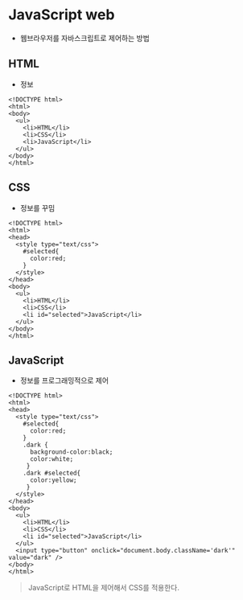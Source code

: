 # JavaScript web
- 웹브라우저를 자바스크립트로 제어하는 방법


## HTML
- 정보
```
<!DOCTYPE html>
<html>
<body>
  <ul>
    <li>HTML</li>
    <li>CSS</li>
    <li>JavaScript</li>
  </ul>
</body>
</html>
```


## CSS
- 정보를 꾸밈
```
<!DOCTYPE html>
<html>
<head>
  <style type="text/css">
    #selected{
      color:red;
    }
  </style>
</head>
<body>
  <ul>
    <li>HTML</li>
    <li>CSS</li>
    <li id="selected">JavaScript</li>
  </ul>
</body>
</html>
```

## JavaScript
- 정보를 프로그래밍적으로 제어
```
<!DOCTYPE html>
<html>
<head>
  <style type="text/css">
    #selected{
      color:red;
    }
    .dark {
      background-color:black;
      color:white;
     }
    .dark #selected{
      color:yellow;
     }
  </style>
</head>
<body>
  <ul>
    <li>HTML</li>
    <li>CSS</li>
    <li id="selected">JavaScript</li>
  </ul>
  <input type="button" onclick="document.body.className='dark'" value="dark" />
</body>
</html>
```
> JavaScript로 HTML을 제어해서 CSS를 적용한다.
